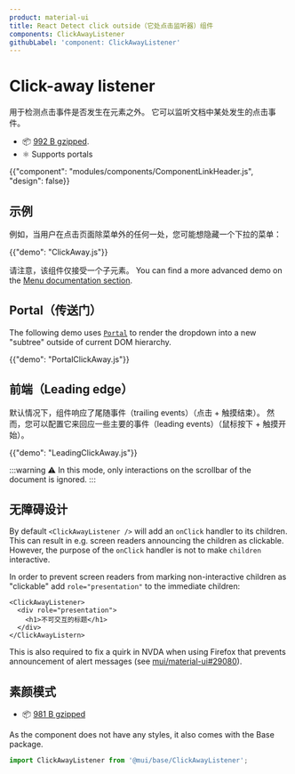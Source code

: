 ```yaml
---
product: material-ui
title: React Detect click outside（它处点击监听器）组件
components: ClickAwayListener
githubLabel: 'component: ClickAwayListener'
---
```


# Click-away listener

<p class="description">用于检测点击事件是否发生在元素之外。 它可以监听文档中某处发生的点击事件。</p>

- 📦 [992 B gzipped](/size-snapshot/).
- ⚛️ Supports portals

{{"component": "modules/components/ComponentLinkHeader.js", "design": false}}

## 示例

例如，当用户在点击页面除菜单外的任何一处，您可能想隐藏一个下拉的菜单：

{{"demo": "ClickAway.js"}}

请注意，该组件仅接受一个子元素。 You can find a more advanced demo on the [Menu documentation section](/material-ui/react-menu/#menulist-composition).

## Portal（传送门）

The following demo uses [`Portal`](/material-ui/react-portal/) to render the dropdown into a new "subtree" outside of current DOM hierarchy.

{{"demo": "PortalClickAway.js"}}

## 前端（Leading edge）

默认情况下，组件响应了尾随事件（trailing events）（点击 + 触摸结束）。 然而，您可以配置它来回应一些主要的事件（leading events）（鼠标按下 + 触摸开始）。

{{"demo": "LeadingClickAway.js"}}

:::warning
⚠️ In this mode, only interactions on the scrollbar of the document is ignored.
:::

## 无障碍设计

By default `<ClickAwayListener />` will add an `onClick` handler to its children. This can result in e.g. screen readers announcing the children as clickable. However, the purpose of the `onClick` handler is not to make `children` interactive.

In order to prevent screen readers from marking non-interactive children as "clickable" add `role="presentation"` to the immediate children:

```tsx
<ClickAwayListener>
  <div role="presentation">
    <h1>不可交互的标题</h1>
  </div>
</ClickAwayListern>
```

This is also required to fix a quirk in NVDA when using Firefox that prevents announcement of alert messages (see [mui/material-ui#29080](https://github.com/mui/material-ui/issues/29080)).

## 素颜模式

- 📦 [981 B gzipped](https://bundlephobia.com/package/@mui/base@latest)

As the component does not have any styles, it also comes with the Base package.

```js
import ClickAwayListener from '@mui/base/ClickAwayListener';
```
